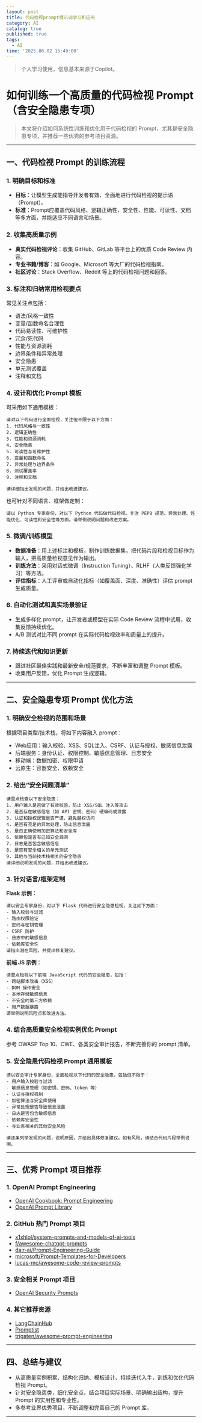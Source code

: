 ```yaml
---
layout: post
title: 代码检视prompt提示词学习和应用
category: AI
catalog: true
published: true
tags:
  - AI
time: '2025.08.02 15:49:00'
---
```

> 个人学习使用，信息基本来源于Copilot。

# 如何训练一个高质量的代码检视 Prompt（含安全隐患专项）

> 本文将介绍如何系统性训练和优化用于代码检视的 Prompt，尤其是安全隐患专项，并推荐一些优秀的参考项目资源。

---

## 一、代码检视 Prompt 的训练流程

### 1. 明确目标和标准

- **目标**：让模型生成能指导开发者有效、全面地进行代码检视的提示语（Prompt）。
- **标准**：Prompt应覆盖代码风格、逻辑正确性、安全性、性能、可读性、文档等多方面，并能适应不同语言和场景。

### 2. 收集高质量示例

- **真实代码检视评论**：收集 GitHub、GitLab 等平台上的优质 Code Review 内容。
- **专业书籍/博客**：如 Google、Microsoft 等大厂的代码检视指南。
- **社区讨论**：Stack Overflow、Reddit 等上的代码检视问题和回答。

### 3. 标注和归纳常用检视要点

常见关注点包括：

- 语法/风格一致性
- 变量/函数命名合理性
- 代码易读性、可维护性
- 冗余/死代码
- 性能与资源消耗
- 边界条件和异常处理
- 安全隐患
- 单元测试覆盖
- 注释和文档

### 4. 设计和优化 Prompt 模板

可采用如下通用模板：

```text
请对以下代码进行全面检视，关注但不限于以下方面：
1. 代码风格与一致性
2. 逻辑正确性
3. 性能和资源消耗
4. 安全隐患
5. 可读性与可维护性
6. 变量和函数命名
7. 异常处理与边界条件
8. 测试覆盖率
9. 注释和文档

请详细指出发现的问题，并给出改进建议。
```

也可针对不同语言、框架做定制：

```text
请以 Python 专家身份，对以下 Python 代码做代码检视。关注 PEP8 规范、异常处理、性能优化、可读性和安全性等方面。请举例说明问题和改进方案。
```

### 5. 微调/训练模型

- **数据准备**：用上述标注和模板，制作训练数据集，把代码片段和检视目标作为输入，把高质量检视意见作为输出。
- **训练方法**：采用对话式微调（Instruction Tuning）、RLHF（人类反馈强化学习）等方法。
- **评估指标**：人工评审或自动化指标（如覆盖面、深度、准确性）评估 prompt 生成质量。

### 6. 自动化测试和真实场景验证

- 生成多样化 prompt，让开发者或模型在实际 Code Review 流程中试用，收集反馈持续优化。
- A/B 测试对比不同 prompt 在实际代码检视效率和质量上的提升。

### 7. 持续迭代和知识更新

- 跟进社区最佳实践和最新安全/规范要求，不断丰富和调整 Prompt 模板。
- 收集用户反馈，优化 Prompt 生成逻辑。

---

## 二、安全隐患专项 Prompt 优化方法

### 1. 明确安全检视的范围和场景

根据项目类型/技术栈，将如下内容融入 prompt：

- Web应用：输入校验、XSS、SQL注入、CSRF、认证与授权、敏感信息泄露
- 后端服务：身份认证、权限控制、敏感信息管理、日志安全
- 移动端：数据加密、权限申请
- 云原生：容器安全、依赖安全

### 2. 给出“安全问题清单”

```text
请重点检查以下安全隐患：
1. 用户输入是否做了有效校验，防止 XSS/SQL 注入等攻击
2. 是否存在敏感信息（如 API 密钥、密码）硬编码或泄露
3. 认证和授权逻辑是否严谨，避免越权访问
4. 是否有充足的异常处理，防止信息泄露
5. 是否正确使用加密算法和安全库
6. 依赖包是否有已知安全漏洞
7. 日志是否包含敏感信息
8. 是否有安全相关的单元测试
9. 其他与当前技术栈相关的安全隐患
请详细说明发现的问题，并给出改进建议。
```

### 3. 针对语言/框架定制

**Flask 示例：**

```text
请以安全专家身份，对以下 Flask 代码进行安全隐患检视，关注如下方面：
- 输入校验与过滤
- 路由权限验证
- 密码与密钥管理
- CSRF 防护
- 日志中的敏感信息
- 依赖库安全性
请指出潜在风险，并提出修复建议。
```

**前端 JS 示例：**

```text
请重点检视以下前端 JavaScript 代码的安全隐患，包括：
- 跨站脚本攻击（XSS）
- DOM 操作安全
- 本地存储敏感信息
- 不安全的第三方依赖
- 用户数据暴露
请举例说明风险点和改进方法。
```

### 4. 结合高质量安全检视实例优化 Prompt

参考 OWASP Top 10、CWE、各类安全审计报告，不断完善你的 prompt 清单。

### 5. 安全隐患代码检视 Prompt 通用模板

```text
请以安全审计专家身份，全面检视以下代码的安全隐患，包括但不限于：
- 用户输入校验与过滤
- 敏感信息管理（如密钥、密码、token 等）
- 认证与授权机制
- 加密算法与安全库使用
- 异常处理是否导致信息泄露
- 日志是否包含敏感信息
- 依赖库安全性
- 与业务相关的其他安全风险

请逐条列举发现的问题，说明原因，并给出具体修复建议。如有风险，请结合代码片段举例说明。
```

---

## 三、优秀 Prompt 项目推荐

### 1. OpenAI Prompt Engineering

- [OpenAI Cookbook: Prompt Engineering](https://cookbook.openai.com/examples/prompt_engineering)
- [OpenAI Prompt Library](https://platform.openai.com/examples)

### 2. GitHub 热门 Prompt 项目

- [x1xhlol/system-prompts-and-models-of-ai-tools](https://github.com/x1xhlol/system-prompts-and-models-of-ai-tools)
- [f/awesome-chatgpt-prompts](https://github.com/f/awesome-chatgpt-prompts)
- [dair-ai/Prompt-Engineering-Guide](https://github.com/dair-ai/Prompt-Engineering-Guide)
- [microsoft/Prompt-Templates-for-Developers](https://github.com/microsoft/Prompt-Templates-for-Developers)
- [lucas-mc/awesome-code-review-prompts](https://github.com/lucas-mc/awesome-code-review-prompts)

### 3. 安全相关 Prompt 项目

- [OpenAI Security Prompts](https://platform.openai.com/examples?category=security)

### 4. 其它推荐资源

- [LangChainHub](https://smith.langchain.com/hub)
- [Promptist](https://promptist.ai/)
- [trigaten/awesome-prompt-engineering](https://github.com/trigaten/awesome-prompt-engineering)

---
## 四、总结与建议

- 从高质量实例积累、结构化归纳、模板设计、持续迭代入手，训练和优化代码检视 Prompt。
- 针对安全隐患类，细化安全点、结合项目实际场景、明确输出结构，提升 Prompt 的实用性和专业性。
- 多参考业界优秀项目，不断调整和完善自己的 Prompt 库。
---
